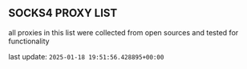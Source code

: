 ## SOCKS4 PROXY LIST

all proxies in this list were collected from open sources and tested for functionality

last update: `2025-01-18 19:51:56.428895+00:00`
